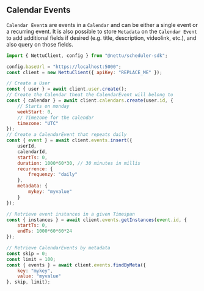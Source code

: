 ## Calendar Events

`Calendar Event`s are events in a `Calendar` and can be either a single event or a recurring event. It is also possible to store `Metadata` on the `Calendar Event` to add additional fields if desired (e.g. title, description, videolink, etc.), and also query on those fields.


```js
import { NettuClient, config } from "@nettu/scheduler-sdk";

config.baseUrl = "https://localhost:5000";
const client = new NettuClient({ apiKey: "REPLACE_ME" });

// Create a User
const { user } = await client.user.create();
// Create the Calendar theat the CalendarEvent will belong to
const { calendar } = await client.calendars.create(user.id, {
    // Starts on monday
    weekStart: 0,
    // Timezone for the calendar
    timezone: "UTC"
});
// Create a CalendarEvent that repeats daily
const { event } = await client.events.insert({ 
    userId, 
    calendarId, 
    startTs: 0,
    duration: 1000*60*30, // 30 minutes in millis
    recurrence: {
        frequenzy: "daily"
    },
    metadata: {
        mykey: "myvalue"
    }
});

// Retrieve event instances in a given Timespan
const { instances } = await client.events.getInstances(event.id, {
    startTs: 0,
    endTs: 1000*60*60*24
});

// Retrieve CalendarEvents by metadata
const skip = 0;
const limit = 100;
const { events } = await client.events.findByMeta({
    key: "mykey",
    value: "myvalue"
}, skip, limit);

```